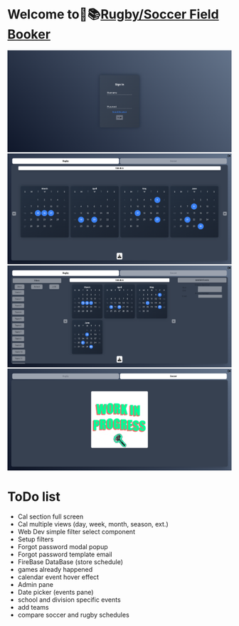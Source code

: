 # Welcome to🏉📚[Rugby/Soccer Field Booker](https://fieldbooker.netlify.app)

![basics](./assets/images/screenshot.png)
![basics](./assets/images/screenshot1.png)
![basics](./assets/images/screenshot2.png)
![basics](./assets/images/screenshot3.png)

# ToDo list
- Cal section full screen
- Cal multiple views (day, week, month, season, ext.)
- Web Dev simple filter select component
- Setup filters
- Forgot password modal popup
- Forgot password template email
- FireBase DataBase (store schedule)
- games already happened
- calendar event hover effect
- Admin pane 
- Date picker (events pane)
- school and division specific events 
- add teams 
- compare soccer and rugby schedules
